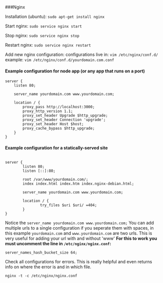 ###Nginx

Installation (ubuntu):
`sudo apt-get install nginx`

Start nginx:
`sudo service nginx start`

Stop nginx:
`sudo service nginx stop`

Restart nginx:
`sudo service nginx restart`


Add new nginx configuration:
configurations live in: `vim /etc/nginx/conf.d/`
example: `vim /etc/nginx/conf.d/yourdomain.com.conf`

#### Example configuration for node app (or any app that runs on a port)
```
server {
    listen 80;

    server_name yourdomain.com www.yourdomain.com;

    location / {
        proxy_pass http://localhost:3000;
        proxy_http_version 1.1;
        proxy_set_header Upgrade $http_upgrade;
        proxy_set_header Connection 'upgrade';
        proxy_set_header Host $host;
        proxy_cache_bypass $http_upgrade;
    }
}
```

#### Example configuration for a statically-served site
```

server {
        listen 80;
        listen [::]:80;

        root /var/www/yourdomain.com/;
        index index.html index.htm index.nginx-debian.html;

        server_name yourdomain.com www.yourdomain.com;

        location / {
                try_files $uri $uri/ =404;
        }
}
```
Notice the `server_name yourdomain.com www.yourdomain.com;` You can add multiple urls to a single configuration if you seperate them with spaces, in this example `yourdomain.com` and `www.yourdomain.com` are two urls.
This is very useful for adding your url with and without 'www'
**For this to work you must uncomment the line in `/etc/nginx/nginx.conf`:**
```
server_names_hash_bucket_size 64;
```

Check all configurations for errors.
This is really helpful and even returns info on where the error is and in which file.
```
nginx -t -c /etc/nginx/nginx.conf
```